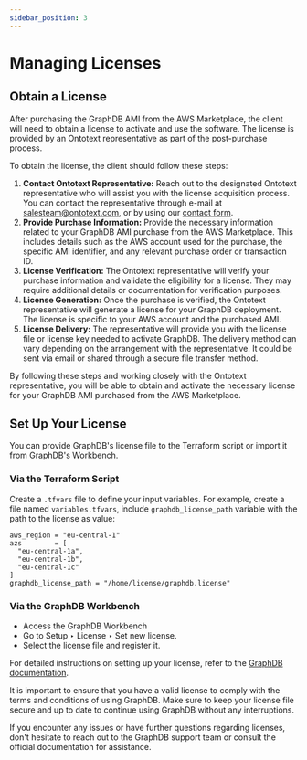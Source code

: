 ```yaml
---
sidebar_position: 3
---
```


# Managing Licenses

## Obtain a License

After purchasing the GraphDB AMI from the AWS Marketplace, the client will need to obtain a license to activate and use the software.
The license is provided by an Ontotext representative as part of the post-purchase process.

To obtain the license, the client should follow these steps:
1. **Contact Ontotext Representative:** Reach out to the designated Ontotext representative who will assist you with the license acquisition process.
   You can contact the representative through e-mail at salesteam@ontotext.com, or by using our [contact form](https://www.ontotext.com/contact/).
2. **Provide Purchase Information:** Provide the necessary information related to your GraphDB AMI purchase from the AWS Marketplace.
   This includes details such as the AWS account used for the purchase, the specific AMI identifier, and any relevant purchase order or transaction ID.
3. **License Verification:** The Ontotext representative will verify your purchase information and validate the eligibility for a license.
   They may require additional details or documentation for verification purposes.
4. **License Generation:** Once the purchase is verified, the Ontotext representative will generate a license for your GraphDB deployment.
   The license is specific to your AWS account and the purchased AMI.
5. **License Delivery:** The representative will provide you with the license file or license key needed to activate GraphDB.
   The delivery method can vary depending on the arrangement with the representative.
   It could be sent via email or shared through a secure file transfer method.


By following these steps and working closely with the Ontotext representative, 
you will be able to obtain and activate the necessary license for your GraphDB AMI purchased from the AWS Marketplace.

## Set Up Your License
   
You can provide GraphDB's license file to the Terraform script or import it from GraphDB's Workbench. 

### Via the Terraform Script
Create a `.tfvars` file to define your input variables. 
For example, create a file named `variables.tfvars`, include `graphdb_license_path` variable with the path to the 
license as value:

```shell
aws_region = "eu-central-1"
azs        = [
  "eu-central-1a",
  "eu-central-1b",
  "eu-central-1c"
]
graphdb_license_path = "/home/license/graphdb.license"
```   

### Via the GraphDB Workbench
* Access the GraphDB Workbench
* Go to Setup ‣ License ‣ Set new license.
* Select the license file and register it.

For detailed instructions on setting up your license, refer to the [GraphDB documentation](https://graphdb.ontotext.com/documentation/10.3/getting-started.html#set-up-your-license).


It is important to ensure that you have a valid license to comply with the terms and conditions of using GraphDB. 
Make sure to keep your license file secure and up to date to continue using GraphDB without any interruptions.

If you encounter any issues or have further questions regarding licenses, don't hesitate to reach out to the GraphDB support team 
or consult the official documentation for assistance.